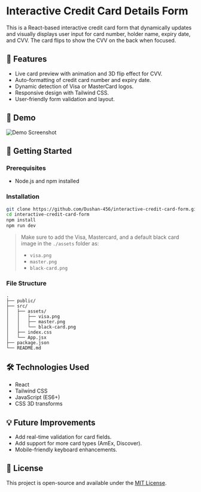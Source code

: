 # Interactive Credit Card Details Form

This is a React-based interactive credit card form that dynamically updates and visually displays user input for card number, holder name, expiry date, and CVV. The card flips to show the CVV on the back when focused.

## 🧩 Features

- Live card preview with animation and 3D flip effect for CVV.
- Auto-formatting of credit card number and expiry date.
- Dynamic detection of Visa or MasterCard logos.
- Responsive design with Tailwind CSS.
- User-friendly form validation and layout.

## 📸 Demo

![Demo Screenshot](./assets/interactive-credit-card-form.gif)

## 🚀 Getting Started

### Prerequisites

- Node.js and npm installed

### Installation

```bash
git clone https://github.com/Dushan-456/interactive-credit-card-form.git
cd interactive-credit-card-form
npm install
npm run dev
```

> Make sure to add the Visa, Mastercard, and a default black card image in the `./assets` folder as:
> - `visa.png`
> - `master.png`
> - `black-card.png`

### File Structure

```
.
├── public/
├── src/
│   ├── assets/
│   │   ├── visa.png
│   │   ├── master.png
│   │   └── black-card.png
│   ├── index.css
│   └── App.jsx
├── package.json
└── README.md
```

## 🛠 Technologies Used

- React
- Tailwind CSS
- JavaScript (ES6+)
- CSS 3D transforms

## 💡 Future Improvements

- Add real-time validation for card fields.
- Add support for more card types (AmEx, Discover).
- Mobile-friendly keyboard enhancements.

## 📄 License

This project is open-source and available under the [MIT License](LICENSE).